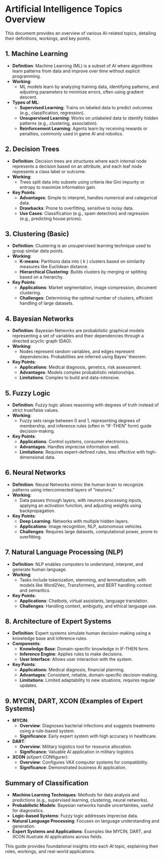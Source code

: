 # Artificial Intelligence Topics Overview

This document provides an overview of various AI-related topics, detailing their definitions, workings, and key points.

## 1. Machine Learning
- **Definition**: Machine Learning (ML) is a subset of AI where algorithms learn patterns from data and improve over time without explicit programming.
- **Working**: 
  - ML models learn by analyzing training data, identifying patterns, and adjusting parameters to minimize errors, often using gradient descent.
- **Types of ML**:
  - **Supervised Learning**: Trains on labeled data to predict outcomes (e.g., classification, regression).
  - **Unsupervised Learning**: Works on unlabeled data to identify hidden patterns (e.g., clustering, association).
  - **Reinforcement Learning**: Agents learn by receiving rewards or penalties, commonly used in game AI and robotics.

## 2. Decision Trees
- **Definition**: Decision trees are structures where each internal node represents a decision based on an attribute, and each leaf node represents a class label or outcome.
- **Working**:
  - Trees split data into subsets using criteria like Gini impurity or entropy to maximize information gain.
- **Key Points**:
  - **Advantages**: Simple to interpret, handles numerical and categorical data.
  - **Drawbacks**: Prone to overfitting, sensitive to noisy data.
  - **Use Cases**: Classification (e.g., spam detection) and regression (e.g., predicting house prices).

## 3. Clustering (Basic)
- **Definition**: Clustering is an unsupervised learning technique used to group similar data points.
- **Working**:
  - **K-means**: Partitions data into \( k \) clusters based on similarity measures like Euclidean distance.
  - **Hierarchical Clustering**: Builds clusters by merging or splitting based on a hierarchy.
- **Key Points**:
  - **Applications**: Market segmentation, image compression, document clustering.
  - **Challenges**: Determining the optimal number of clusters, efficient handling of large datasets.

## 4. Bayesian Networks
- **Definition**: Bayesian Networks are probabilistic graphical models representing a set of variables and their dependencies through a directed acyclic graph (DAG).
- **Working**:
  - Nodes represent random variables, and edges represent dependencies. Probabilities are inferred using Bayes’ theorem.
- **Key Points**:
  - **Applications**: Medical diagnosis, genetics, risk assessment.
  - **Advantages**: Models complex probabilistic relationships.
  - **Limitations**: Complex to build and data-intensive.

## 5. Fuzzy Logic
- **Definition**: Fuzzy logic allows reasoning with degrees of truth instead of strict true/false values.
- **Working**:
  - Fuzzy sets range between 0 and 1, representing degrees of membership, and inference rules (often in “IF-THEN” form) guide decision-making.
- **Key Points**:
  - **Applications**: Control systems, consumer electronics.
  - **Advantages**: Handles imprecise information well.
  - **Limitations**: Requires expert-defined rules, less effective with high-dimensional data.

## 6. Neural Networks
- **Definition**: Neural Networks mimic the human brain to recognize patterns using interconnected layers of “neurons.”
- **Working**:
  - Data passes through layers, with neurons processing inputs, applying an activation function, and adjusting weights using backpropagation.
- **Key Points**:
  - **Deep Learning**: Networks with multiple hidden layers.
  - **Applications**: Image recognition, NLP, autonomous vehicles.
  - **Challenges**: Requires large datasets, computational power, prone to overfitting.

## 7. Natural Language Processing (NLP)
- **Definition**: NLP enables computers to understand, interpret, and generate human language.
- **Working**:
  - Tasks include tokenization, stemming, and lemmatization, with models like Word2Vec, Transformers, and BERT handling context and semantics.
- **Key Points**:
  - **Applications**: Chatbots, virtual assistants, language translation.
  - **Challenges**: Handling context, ambiguity, and ethical language use.

## 8. Architecture of Expert Systems
- **Definition**: Expert systems simulate human decision-making using a knowledge base and inference rules.
- **Components**:
  - **Knowledge Base**: Domain-specific knowledge in IF-THEN form.
  - **Inference Engine**: Applies rules to make decisions.
  - **User Interface**: Allows user interaction with the system.
- **Key Points**:
  - **Applications**: Medical diagnosis, financial planning.
  - **Advantages**: Consistent, reliable, domain-specific decision-making.
  - **Limitations**: Limited adaptability to new situations, requires regular updates.

## 9. MYCIN, DART, XCON (Examples of Expert Systems)
- **MYCIN**:
  - **Overview**: Diagnoses bacterial infections and suggests treatments using a rule-based system.
  - **Significance**: Early expert system with high accuracy in healthcare.
- **DART**:
  - **Overview**: Military logistics tool for resource allocation.
  - **Significance**: Valuable AI application in military logistics.
- **XCON** (eXpert CONfigurer):
  - **Overview**: Configures VAX computer systems for compatibility.
  - **Significance**: Demonstrated business AI application.

## Summary of Classification
- **Machine Learning Techniques**: Methods for data analysis and predictions (e.g., supervised learning, clustering, neural networks).
- **Probabilistic Models**: Bayesian networks handle uncertainties, useful for diagnostics.
- **Logic-based Systems**: Fuzzy logic addresses imprecise data.
- **Natural Language Processing**: Focuses on language understanding and generation.
- **Expert Systems and Applications**: Examples like MYCIN, DART, and XCON illustrate AI applications across fields.

This guide provides foundational insights into each AI topic, explaining their roles, workings, and real-world applications.
